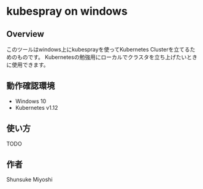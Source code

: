 # kubespray on windows

## Overview

このツールはwindows上にkubesprayを使ってKubernetes Clusterを立てるためのものです。
Kubernetesの勉強用にローカルでクラスタを立ち上げたいときに使用できます。

## 動作確認環境

- Windows 10
- Kubernetes v1.12

## 使い方

TODO

## 作者

Shunsuke Miyoshi